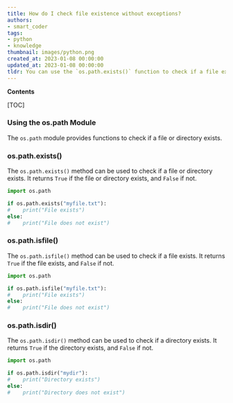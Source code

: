 ```yaml
---
title: How do I check file existence without exceptions?
authors:
- smart_coder
tags:
- python
- knowledge
thumbnail: images/python.png
created_at: 2023-01-08 00:00:00
updated_at: 2023-01-08 00:00:00
tldr: You can use the `os.path.exists()` function to check if a file exists without raising exceptions.
---
```


**Contents**

[TOC]

### Using the os.path Module
The `os.path` module provides functions to check if a file or directory exists.

### os.path.exists()
The `os.path.exists()` method can be used to check if a file or directory exists. It returns `True` if the file or directory exists, and `False` if not.

```python
import os.path

if os.path.exists("myfile.txt"):
#    print("File exists")
else:
#    print("File does not exist")
```

### os.path.isfile()
The `os.path.isfile()` method can be used to check if a file exists. It returns `True` if the file exists, and `False` if not.

```python
import os.path

if os.path.isfile("myfile.txt"):
#    print("File exists")
else:
#    print("File does not exist")
```

### os.path.isdir()
The `os.path.isdir()` method can be used to check if a directory exists. It returns `True` if the directory exists, and `False` if not.

```python
import os.path

if os.path.isdir("mydir"):
#    print("Directory exists")
else:
#    print("Directory does not exist")
```
